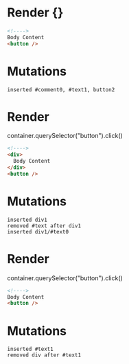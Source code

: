 # Render {}
```html
<!---->
Body Content
<button />
```

# Mutations
```
inserted #comment0, #text1, button2
```


# Render 
container.querySelector("button").click()

```html
<!---->
<div>
  Body Content
</div>
<button />
```

# Mutations
```
inserted div1
removed #text after div1
inserted div1/#text0
```


# Render 
container.querySelector("button").click()

```html
<!---->
Body Content
<button />
```

# Mutations
```
inserted #text1
removed div after #text1
```